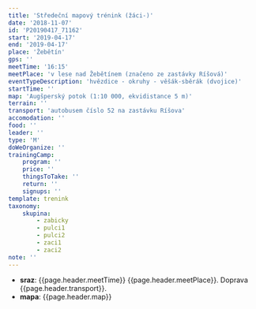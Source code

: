 ```yaml
---
title: 'Středeční mapový trénink (žáci-)'
date: '2018-11-07'
id: 'P20190417_71162'
start: '2019-04-17'
end: '2019-04-17'
place: 'Žebětín'
gps: ''
meetTime: '16:15'
meetPlace: 'v lese nad Žebětínem (značeno ze zastávky Ríšová)'
eventTypeDescription: 'hvězdice - okruhy - věšák-sběrák (dvojice)'
startTime: ''
map: 'Augšperský potok (1:10 000, ekvidistance 5 m)'
terrain: ''
transport: 'autobusem číslo 52 na zastávku Ríšova'
accomodation: ''
food: ''
leader: ''
type: 'M'
doWeOrganize: ''
trainingCamp:
    program: ''
    price: ''
    thingsToTake: ''
    return: ''
    signups: ''
template: trenink
taxonomy:
    skupina:
        - zabicky
        - pulci1
        - pulci2
        - zaci1
        - zaci2
note: ''
---
```

* **sraz**: {{page.header.meetTime}} {{page.header.meetPlace}}. Doprava {{page.header.transport}}.
* **mapa**: {{page.header.map}}
